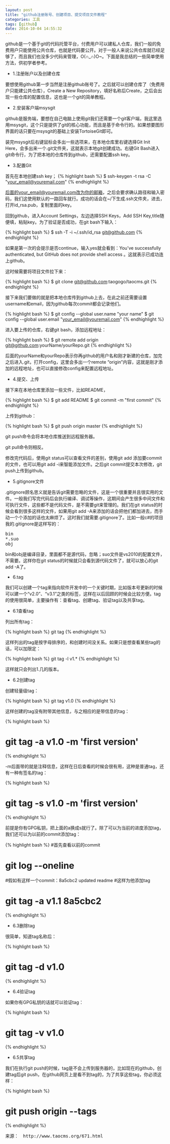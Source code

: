 ```yaml
---
layout: post
title: "github注册账号、创建项目、提交项目文件教程"
categories: 工具
tags: [github]
date: 2014-10-04 14:55:32
---
```

github是一个基于git的代码托管平台，付费用户可以建私人仓库，我们一般的免费用户只能使用公共仓库，也就是代码要公开。对于一般人来说公共仓库就已经足够了，而且我们也没多少代码来管理，O(∩_∩)O~。下面是我总结的一些简单使用方法，供初学者参考。

* 1.注册账户以及创建仓库

要想使用github第一步当然是注册github账号了。之后就可以创建仓库了（免费用户只能建公共仓库），Create a New Repository，填好名称后Create，之后会出现一些仓库的配置信息，这也是一个git的简单教程。

* 2.安装客户端msysgit

github是服务端，要想在自己电脑上使用git我们还需要一个git客户端，我这里选用msysgit，这个只是提供了git的核心功能，而且是基于命令行的。如果想要图形界面的话只要在msysgit的基础上安装TortoiseGit即可。

装完msysgit后右键鼠标会多出一些选项来，在本地仓库里右键选择Git Init Here，会多出来一个.git文件夹，这就表示本地git创建成功。右键Git Bash进入git命令行，为了把本地的仓库传到github，还需要配置ssh key。

* 3.配置Git

首先在本地创建ssh key；
{% highlight bash %}
$ ssh-keygen -t rsa -C "your_email@youremail.com"
{% endhighlight %}

后面的your_email@youremail.com改为你的邮箱，之后会要求确认路径和输入密码，我们这使用默认的一路回车就行。成功的话会在~/下生成.ssh文件夹，进去，打开id_rsa.pub，复制里面的key。

回到github，进入Account Settings，左边选择SSH Keys，Add SSH Key,title随便填，粘贴key。为了验证是否成功，在git bash下输入：

{% highlight bash %}
$ ssh -T -i ~/.ssh/id_rsa git@github.com
{% endhighlight %}

如果是第一次的会提示是否continue，输入yes就会看到：You’ve successfully authenticated, but GitHub does not provide shell access 。这就表示已成功连上github。

这时候需要将项目文件拉下来：

{% highlight bash %}
$ git clone git@github.com:taogogo/taocms.git
{% endhighlight %}

接下来我们要做的就是把本地仓库传到github上去，在此之前还需要设置username和email，因为github每次commit都会记录他们。
	
{% highlight bash %}
$ git config --global user.name "your name"
$ git config --global user.email "your_email@youremail.com"
{% endhighlight %}

进入要上传的仓库，右键git bash，添加远程地址：
	
{% highlight bash %}
$ git remote add origin git@github.com:yourName/yourRepo.git
{% endhighlight %}

后面的yourName和yourRepo表示你再github的用户名和刚才新建的仓库，加完之后进入.git，打开config，这里会多出一个remote “origin”内容，这就是刚才添加的远程地址，也可以直接修改config来配置远程地址。

* 4.提交、上传

接下来在本地仓库里添加一些文件，比如README，
	
{% highlight bash %}
$ git add README
$ git commit -m "first commit"
{% endhighlight %}

上传到github：
	
{% highlight bash %}
$ git push origin master
{% endhighlight %}

git push命令会将本地仓库推送到远程服务器。

git pull命令则相反。

修改完代码后，使用git status可以查看文件的差别，使用git add 添加要commit的文件，也可以用git add -i来智能添加文件。之后git commit提交本次修改，git push上传到github。

* 5.gitignore文件

.gitignore顾名思义就是告诉git需要忽略的文件，这是一个很重要并且很实用的文件。一般我们写完代码后会执行编译、调试等操作，这期间会产生很多中间文件和可执行文件，这些都不是代码文件，是不需要git来管理的。我们在git status的时候会看到很多这样的文件，如果用git add -A来添加的话会把他们都加进去，而手动一个个添加的话也太麻烦了。这时我们就需要.gitignore了。比如一般c#的项目我的.gitignore是这样写的：
	
<pre>
bin
*.suo
obj
</pre>

bin和obj是编译目录，里面都不是源代码，忽略；suo文件是vs2010的配置文件，不需要。这样你在git status的时候就只会看到源代码文件了，就可以放心的git add -A了。

* 6.tag

我们可以创建一个tag来指向软件开发中的一个关键时期，比如版本号更新的时候可以建一个“v2.0”、“v3.1”之类的标签，这样在以后回顾的时候会比较方便。tag的使用很简单，主要操作有：查看tag、创建tag、验证tag以及共享tag。

* 6.1查看tag

列出所有tag：
	
{% highlight bash %}
git tag
{% endhighlight %}

这样列出的tag是按字母排序的，和创建时间没关系。如果只是想查看某些tag的话，可以加限定：
	
{% highlight bash %}
git tag -l v1.*
{% endhighlight %}

这样就只会列出1.几的版本。

* 6.2创建tag

创建轻量级tag：
	
{% highlight bash %}
git tag v1.0
{% endhighlight %}

这样创建的tag没有附带其他信息，与之相应的是带信息的tag：
	
{% highlight bash %}
# git tag -a v1.0 -m 'first version'
{% endhighlight %}

-m后面带的就是注释信息，这样在日后查看的时候会很有用，这种是普通tag，还有一种有签名的tag：
	
{% highlight bash %}
# git tag -s v1.0 -m 'first version'
{% endhighlight %}

前提是你有GPG私钥，把上面的a换成s就行了。除了可以为当前的进度添加tag，我们还可以为以前的commit添加tag：
	
{% highlight bash %}
#首先查看以前的commit
# git log --oneline
#假如有这样一个commit：8a5cbc2 updated readme
#这样为他添加tag

# git tag -a v1.1 8a5cbc2
{% endhighlight %}

* 6.3删除tag

很简单，知道tag名称后：
	
{% highlight bash %}
# git tag -d v1.0
{% endhighlight %}

* 6.4验证tag

如果你有GPG私钥的话就可以验证tag：

{% highlight bash %}
# git tag -v v1.0
{% endhighlight %}

* 6.5共享tag

我们在执行git push的时候，tag是不会上传到服务器的，比如现在的github，创建tag后git push，在github网页上是看不到tag的，为了共享这些tag，你必须这样：
	
{% highlight bash %}
# git push origin --tags
{% endhighlight %}

<pre>
来源：　http://www.taocms.org/671.html
</pre>

